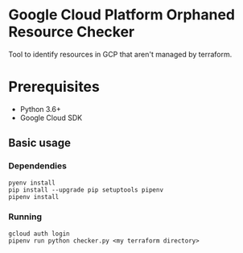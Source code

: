 # Google Cloud Platform Orphaned Resource Checker

Tool to identify resources in GCP that aren't managed by terraform.

# Prerequisites

- Python 3.6+
- Google Cloud SDK

## Basic usage

### Dependendies

```
pyenv install
pip install --upgrade pip setuptools pipenv
pipenv install
```

### Running

```
gcloud auth login
pipenv run python checker.py <my terraform directory>
```

